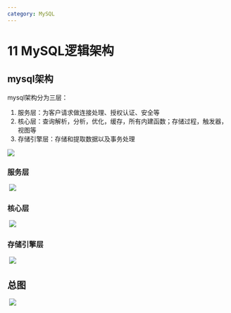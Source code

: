 ```yaml
---
category: MySQL
---
```

# 11 MySQL逻辑架构

## mysql架构

mysql架构分为三层：

1. 服务层：为客户请求做连接处理、授权认证、安全等
2. 核心层：查询解析，分析，优化，缓存，所有内建函数；存储过程，触发器，视图等
3. 存储引擎层：存储和提取数据以及事务处理

![](https://clay-blog.oss-cn-shanghai.aliyuncs.com/img/1.png)

### 服务层

​         ![](https://clay-blog.oss-cn-shanghai.aliyuncs.com/img/1-1581242308187.png)

### 核心层

​         ![](https://clay-blog.oss-cn-shanghai.aliyuncs.com/img/1-1581242354457.png)

### 存储引擎层

​         ![](https://clay-blog.oss-cn-shanghai.aliyuncs.com/img/1-1581242634333.png)

## 总图

​         ![](https://clay-blog.oss-cn-shanghai.aliyuncs.com/img/1-1581242670762.png)
